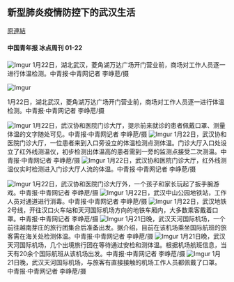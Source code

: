 新型肺炎疫情防控下的武汉生活
--- 
[原連結](https://mp.weixin.qq.com/s/cg4qHhta8nLx93PDaW1dHQ)

#### 中国青年报 冰点周刊 01-22


![Imgur](https://i.imgur.com/QXpfNuF.jpg)
1月22日，湖北武汉，菱角湖万达广场开门营业前，商场对工作人员逐一进行体温检测。中青报·中青网记者 李峥苨/摄

![Imgur](https://i.imgur.com/uyUl96p.jpg)

1月22日，湖北武汉，菱角湖万达广场开门营业前，商场对工作人员逐一进行体温检测。中青报·中青网记者 李峥苨/摄

![Imgur](https://i.imgur.com/FZ5XFRV.jpg)
1月22日，武汉协和医院门诊大厅，提示前来就诊的患者佩戴口罩、测量体温的文字随处可见。中青报·中青网记者 李峥苨/摄
![Imgur](https://i.imgur.com/dgBD9GI.jpg)
1月22日，武汉协和医院门诊大厅，一位患者来到入口旁设立的体温检测点测体温。门诊大厅入口处设立了红外线测温仪，初步检测出体温高的患者需到一旁的监测点接受二次测温。中青报·中青网记者 李峥苨/摄
![Imgur](https://i.imgur.com/5MPyZwg.jpg)
1月22日，武汉协和医院门诊大厅，红外线测温仪实时检测进入门诊大厅人流的体温。中青报·中青网记者 李峥苨/摄

![Imgur](https://i.imgur.com/agvMGeS.jpg)
1月22日，武汉协和医院门诊大厅外，一个孩子和家长玩起了扳手腕游戏。中青报·中青网记者 李峥苨/摄
![Imgur](https://i.imgur.com/Q5HAu7g.jpg)
1月22日，武汉中山公园地铁站，工作人员对通道进行消毒。中青报·中青网记者 李峥苨/摄
![Imgur](https://i.imgur.com/Vmw4slH.jpg)
1月22日，武汉地铁2号线，开往汉口火车站和天河国际机场方向的地铁车厢内，大多数乘客戴着口罩。中青报·中青网记者 李峥苨/摄
![Imgur](https://i.imgur.com/rQplagZ.jpg)
1月21日晚，武汉天河国际机场，一个前往越南芽庄的旅行团集合后准备出发。据介绍，目前在该机场乘坐国际航班的旅客需在海关处检测体温。中青报·中青网记者 李峥苨/摄
![Imgur](https://i.imgur.com/pDlNgAg.jpg)
1月21日晚，武汉天河国际机场，几个出境旅行团在等待通过安检和测体温。根据机场航班信息，当天有20余个国际航班从该机场出发。中青报·中青网记者 李峥苨/摄
![Imgur](https://i.imgur.com/YfB9rQQ.jpg)
1月21日晚，武汉天河国际机场，与旅客有直接接触的机场工作人员都佩戴了口罩。中青报·中青网记者 李峥苨/摄